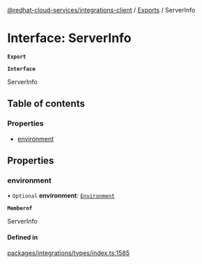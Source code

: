 [@redhat-cloud-services/integrations-client](../README.md) / [Exports](../modules.md) / ServerInfo

# Interface: ServerInfo

**`Export`**

**`Interface`**

ServerInfo

## Table of contents

### Properties

- [environment](ServerInfo.md#environment)

## Properties

### environment

• `Optional` **environment**: [`Environment`](../enums/Environment.md)

**`Memberof`**

ServerInfo

#### Defined in

[packages/integrations/types/index.ts:1585](https://github.com/RedHatInsights/javascript-clients/blob/master/packages/integrations/types/index.ts#L1585)
